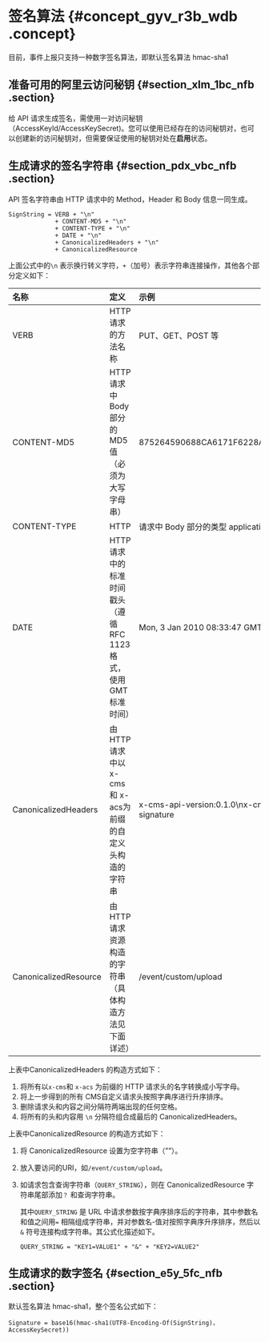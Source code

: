 # 签名算法 {#concept_gyv_r3b_wdb .concept}

目前，事件上报只支持一种数字签名算法，即默认签名算法 hmac-sha1

## 准备可用的阿里云访问秘钥 {#section_xlm_1bc_nfb .section}

给 API 请求生成签名，需使用一对访问秘钥（AccessKeyId/AccessKeySecret\)。您可以使用已经存在的访问秘钥对，也可以创建新的访问秘钥对，但需要保证使用的秘钥对处在**启用**状态。

## 生成请求的签名字符串 {#section_pdx_vbc_nfb .section}

API 签名字符串由 HTTP 请求中的 Method，Header 和 Body 信息一同生成。

```
SignString = VERB + "\n"
             + CONTENT-MD5 + "\n"
             + CONTENT-TYPE + "\n"
             + DATE + "\n"
             + CanonicalizedHeaders + "\n"
             + CanonicalizedResource
```

上面公式中的`\n` 表示换行转义字符，`+`（加号）表示字符串连接操作，其他各个部分定义如下：

|名称|定义|示例|
|:-|:-|:-|
|VERB|HTTP 请求的方法名称|PUT、GET、POST 等|
|CONTENT-MD5|HTTP 请求中 Body 部分的 MD5 值（必须为大写字母串）|875264590688CA6171F6228AF5BBB3D2|
|CONTENT-TYPE|HTTP|请求中 Body 部分的类型 application/json|
|DATE|HTTP请求中的标准时间戳头（遵循 RFC 1123 格式，使用 GMT 标准时间）|Mon, 3 Jan 2010 08:33:47 GMT|
|CanonicalizedHeaders|由 HTTP 请求中以 x-cms 和 x-acs为前缀的自定义头构造的字符串|x-cms-api-version:0.1.0\\nx-cms-signature|
|CanonicalizedResource|由 HTTP 请求资源构造的字符串（具体构造方法见下面详述）|/event/custom/upload|

上表中CanonicalizedHeaders 的构造方式如下：

1.  将所有以`x-cms`和 `x-acs` 为前缀的 HTTP 请求头的名字转换成小写字母。
2.  将上一步得到的所有 CMS自定义请求头按照字典序进行升序排序。
3.  删除请求头和内容之间分隔符两端出现的任何空格。
4.  将所有的头和内容用 `\n` 分隔符组合成最后的 CanonicalizedHeaders。

上表中CanonicalizedResource 的构造方式如下：

1.  将 CanonicalizedResource 设置为空字符串（””）。
2.  放入要访问的URI，如`/event/custom/upload`。
3.  如请求包含查询字符串（`QUERY_STRING`），则在 CanonicalizedResource 字符串尾部添加`？` 和查询字符串。

    其中`QUERY_STRING` 是 URL 中请求参数按字典序排序后的字符串，其中参数名和值之间用`=` 相隔组成字符串，并对参数名-值对按照字典序升序排序，然后以 `&` 符号连接构成字符串。其公式化描述如下。

    ```
    QUERY_STRING = "KEY1=VALUE1" + "&" + "KEY2=VALUE2"
    ```


## 生成请求的数字签名 {#section_e5y_5fc_nfb .section}

默认签名算法 hmac-sha1，整个签名公式如下：

```
Signature = base16(hmac-sha1(UTF8-Encoding-Of(SignString)，AccessKeySecret))
```

